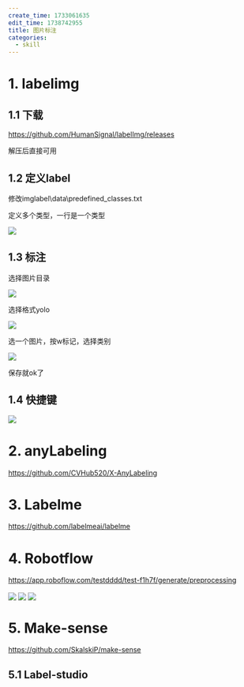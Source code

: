 ```yaml
---
create_time: 1733061635
edit_time: 1738742955
title: 图片标注
categories:
  - skill
---
```



# 1. labelimg

## 1.1 下载

https://github.com/HumanSignal/labelImg/releases

解压后直接可用

## 1.2 定义label

修改imglabel\data\predefined_classes.txt

定义多个类型，一行是一个类型

<img src="/assets/HhNmbFoqnoGZspxFlYaczLjVnAc.png" src-width="139" class="markdown-img m-auto" src-height="65" align="center"/>

## 1.3 标注

选择图片目录

<img src="/assets/I9G9b93jxogFlWxa97ycvYNAnNg.png" src-width="471" class="markdown-img m-auto" src-height="279" align="center"/>

选择格式yolo

<img src="/assets/ZBUubCLhyo7GgExz5HMcPs88nie.png" src-width="164" class="markdown-img m-auto" src-height="474" align="center"/>

选一个图片，按w标记，选择类别

<img src="/assets/VrcAbYk7SobEFnxl70Lc7Cqinvc.png" src-width="799" class="markdown-img m-auto" src-height="401" align="center"/>

保存就ok了

## 1.4 快捷键

<img src="/assets/Tqjqb3QsOoCedOxhvv4cm0l9n1E.png" src-width="484" class="markdown-img m-auto" src-height="552" align="center"/>

# 2.  anyLabeling

https://github.com/CVHub520/X-AnyLabeling

 

# 3. Labelme

https://github.com/labelmeai/labelme

# 4. Robotflow

https://app.roboflow.com/testdddd/test-f1h7f/generate/preprocessing

<img src="/assets/CPotbTAktoLMr2xXV7ccBjhSnPc.png" src-width="623" class="markdown-img m-auto" src-height="433" align="center"/>

<img src="/assets/GgBXbaaexo9iyvxxGulc3XvonWd.png" src-width="502" class="markdown-img m-auto" src-height="493" align="center"/>

<img src="/assets/TLWNbWyoRoKsbzxW4eYcRc8Envh.png" src-width="481" class="markdown-img m-auto" src-height="656" align="center"/>

# 5. Make-sense

https://github.com/SkalskiP/make-sense

## 5.1 Label-studio

